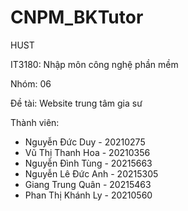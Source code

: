 # CNPM_BKTutor
HUST

IT3180: Nhập môn công nghệ phần mềm

Nhóm: 06

Đề tài: Website trung tâm gia sư

Thành viên: 
- Nguyễn Đức Duy - 20210275
- Vũ Thị Thanh Hoa - 20210356
- Nguyễn Đình Tùng - 20215663
- Nguyễn Lê Đức Anh - 20215305
- Giang Trung Quân - 20215463
- Phan Thị Khánh Ly - 20210560
